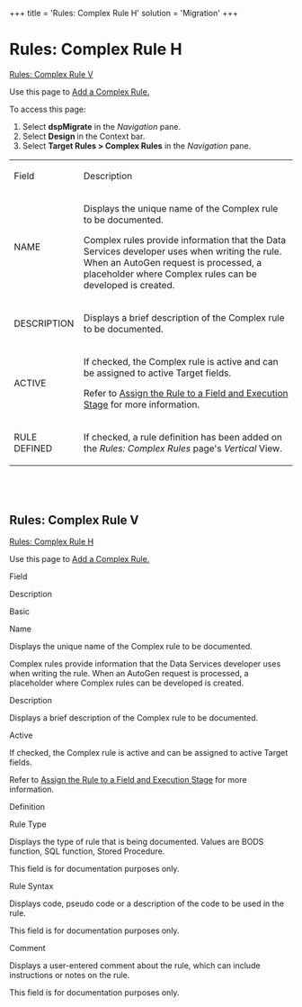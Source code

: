 +++
title = 'Rules: Complex Rule H'
solution = 'Migration'
+++

# Rules: Complex Rule H

[Rules: Complex Rule V](#Rules:)

<div class="use">

Use this page to [Add a Complex
Rule.](../Use_Cases/Complex_Rules#Add_a_Complex_Rule)

</div>

To access this page:

1.  Select <span style="font-weight: bold;">dspMigrate</span> in the
    <span style="font-style: italic;">Navigation</span> pane.
2.  Select <span style="font-weight: bold;">Design </span>in the Context
    bar.
3.  Select <span style="font-weight: bold;">Target Rules \> Complex
    Rules</span> in the
    <span style="font-style: italic;">Navigation</span> pane.

<table>
<tbody>
<tr class="odd">
<td><p>Field</p></td>
<td><p>Description</p></td>
</tr>
<tr class="even">
<td><p>NAME</p></td>
<td><p>Displays the unique name of the Complex rule to be documented.</p>
<p>Complex rules provide information that the Data Services developer uses when writing the rule. When an AutoGen request is processed, a placeholder where Complex rules can be developed is created.</p></td>
</tr>
<tr class="odd">
<td><p>DESCRIPTION</p></td>
<td><p>Displays a brief description of the Complex rule to be documented.</p></td>
</tr>
<tr class="even">
<td><p>ACTIVE</p></td>
<td><p>If checked, the Complex rule is active and can be assigned to active Target fields.</p>
<p>Refer to <a href="../Use_Cases/Complex_Rules#Assign_the_Rule_to_a_Field">Assign the Rule to a Field and Execution Stage</a> for more information.</p></td>
</tr>
<tr class="odd">
<td><p>RULE DEFINED</p></td>
<td><p>If checked, a rule definition has been added on the <span style="font-style: italic;">Rules: Complex Rules</span> page's <em>Vertical</em> View.</p></td>
</tr>
</tbody>
</table>

##  

## <span id="Rules:"></span>Rules: Complex Rule V

[Rules: Complex Rule H](#)

<div class="use">

Use this page to [Add a Complex
Rule.](../Use_Cases/Complex_Rules#Add_a_Complex_Rule)

</div>

Field

Description

Basic

Name

Displays the unique name of the Complex rule to be documented.

Complex rules provide information that the Data Services developer uses
when writing the rule. When an AutoGen request is processed, a
placeholder where Complex rules can be developed is created.

Description

Displays a brief description of the Complex rule to be documented.

Active

If checked, the Complex rule is active and can be assigned to active
Target fields.

Refer to [Assign the Rule to a Field and Execution
Stage](../Use_Cases/Complex_Rules#Assign_the_Rule_to_a_Field) for
more information.

Definition

Rule Type

Displays the type of rule that is being documented. Values are BODS
function, SQL function, Stored Procedure.

This field is for documentation purposes only.

Rule Syntax

Displays code, pseudo code or a description of the code to be used in
the rule.

This field is for documentation purposes only.

Comment

Displays a user-entered comment about the rule, which can include
instructions or notes on the rule.

This field is for documentation purposes only.
